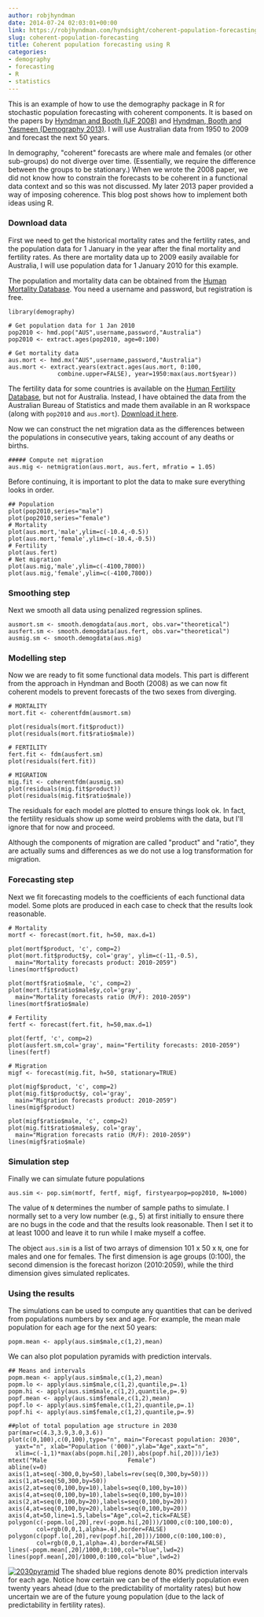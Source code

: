 ```yaml
---
author: robjhyndman
date: 2014-07-24 02:03:01+00:00
link: https://robjhyndman.com/hyndsight/coherent-population-forecasting/
slug: coherent-population-forecasting
title: Coherent population forecasting using R
categories:
- demography
- forecasting
- R
- statistics
---
```


This is an example of how to use the demography package in R for stochastic population forecasting with coherent components. It is based on the papers by [Hyndman and Booth (IJF 2008)](/publications/stochastic-population-forecasts/) and [Hyndman, Booth and Yasmeen (Demography 2013)](/publications/coherentfdm/). I will use Australian data from 1950 to 2009 and forecast the next 50 years.

In demography, "coherent" forecasts are where male and females (or other sub-groups) do not diverge over time. (Essentially, we require the difference between the groups to be stationary.) When we wrote the 2008 paper, we did not know how to constrain the forecasts to be coherent in a functional data context and so this was not discussed. My later 2013 paper provided a way of imposing coherence. This blog post shows how to implement both ideas using R.<!-- more -->



### Download data



First we need to get the historical mortality rates and the fertility rates, and the population data for 1 January in the year after the final mortality and fertility rates. As there are mortality data up to 2009 easily available for Australia, I will use population data for 1 January 2010 for this example.

The population and mortality data can be obtained from the [Human Mortality Database](http://www.mortality.org). You need a username and password, but registration is free.


    
    
    library(demography)
    
    # Get population data for 1 Jan 2010
    pop2010 <- hmd.pop("AUS",username,password,"Australia")
    pop2010 <- extract.ages(pop2010, age=0:100)
    
    # Get mortality data
    aus.mort <- hmd.mx("AUS",username,password,"Australia")
    aus.mort <- extract.years(extract.ages(aus.mort, 0:100, 
                  combine.upper=FALSE), year=1950:max(aus.mort$year))
    



The fertility data for some countries is available on the [Human Fertility Database](http://www.humanfertility.org), but not for Australia. Instead, I have obtained the data from the Australian Bureau of Statistics and made them available in an R workspace (along with `pop2010` and `aus.mort`). [Download it here](https://robjhyndman.com/Rfiles/ausdata.RData).

Now we can construct the net migration data as the differences between the populations in consecutive years, taking account of any deaths or births.


    
    
    ##### Compute net migration
    aus.mig <- netmigration(aus.mort, aus.fert, mfratio = 1.05)
    



Before continuing, it is important to plot the data to make sure everything looks in order.


    
    
    ## Population
    plot(pop2010,series="male")
    plot(pop2010,series="female")
    # Mortality
    plot(aus.mort,'male',ylim=c(-10.4,-0.5))
    plot(aus.mort,'female',ylim=c(-10.4,-0.5))
    # Fertility
    plot(aus.fert)
    # Net migration
    plot(aus.mig,'male',ylim=c(-4100,7800))
    plot(aus.mig,'female',ylim=c(-4100,7800))
    







### Smoothing step



Next we smooth all data using penalized regression splines.


    
    
    ausmort.sm <- smooth.demogdata(aus.mort, obs.var="theoretical")
    ausfert.sm <- smooth.demogdata(aus.fert, obs.var="theoretical")
    ausmig.sm <- smooth.demogdata(aus.mig)
    







### Modelling step



Now we are ready to fit some functional data models. This part is different from the approach in Hyndman and Booth (2008) as we can now fit coherent models to prevent forecasts of the two sexes from diverging.


    
    
    # MORTALITY
    mort.fit <- coherentfdm(ausmort.sm)
    
    plot(residuals(mort.fit$product))
    plot(residuals(mort.fit$ratio$male))
    
    # FERTILITY
    fert.fit <- fdm(ausfert.sm)
    plot(residuals(fert.fit))
    
    # MIGRATION
    mig.fit <- coherentfdm(ausmig.sm)
    plot(residuals(mig.fit$product))
    plot(residuals(mig.fit$ratio$male))
    



The residuals for each model are plotted to ensure things look ok. In fact, the fertility residuals show up some weird problems with the data, but I'll ignore that for now and proceed.

Although the components of migration are called "product" and "ratio", they are actually sums and differences as we do not use a log transformation for migration.



### Forecasting step



Next we fit forecasting models to the coefficients of each functional data model. Some plots are produced in each case to check that the results look reasonable.


    
    
    # Mortality
    mortf <- forecast(mort.fit, h=50, max.d=1)
    
    plot(mortf$product, 'c', comp=2)
    plot(mort.fit$product$y, col='gray', ylim=c(-11,-0.5),
      main="Mortality forecasts product: 2010-2059")
    lines(mortf$product)
    
    plot(mortf$ratio$male, 'c', comp=2)
    plot(mort.fit$ratio$male$y,col='gray',
      main="Mortality forecasts ratio (M/F): 2010-2059")
    lines(mortf$ratio$male)
    
    # Fertility
    fertf <- forecast(fert.fit, h=50,max.d=1)
    
    plot(fertf, 'c', comp=2)
    plot(ausfert.sm,col='gray', main="Fertility forecasts: 2010-2059")
    lines(fertf)
    
    # Migration
    migf <- forecast(mig.fit, h=50, stationary=TRUE)
    
    plot(migf$product, 'c', comp=2)
    plot(mig.fit$product$y, col='gray',
      main="Migration forecasts product: 2010-2059")
    lines(migf$product)
    
    plot(migf$ratio$male, 'c', comp=2)
    plot(mig.fit$ratio$male$y, col='gray',
      main="Migration forecasts ratio (M/F): 2010-2059")
    lines(migf$ratio$male)
    





### Simulation step



Finally we can simulate future populations


    
    
    aus.sim <- pop.sim(mortf, fertf, migf, firstyearpop=pop2010, N=1000)
    



The value of `N` determines the number of sample paths to simulate. I normally set to a very low number (e.g., 5) at first initially to ensure there are no bugs in the code and that the results look reasonable. Then I set it to at least 1000 and leave it to run while I make myself a coffee.

The object `aus.sim` is a list of two arrays of dimension 101 x 50 x `N`, one for males and one for females. The first dimension is age groups (0:100), the second dimension is the forecast horizon (2010:2059), while the third dimension gives simulated replicates.



### Using the results



The simulations can be used to compute any quantities that can be derived from populations numbers by sex and age. For example, the mean male population for each age for the next 50 years:


    
    
    popm.mean <- apply(aus.sim$male,c(1,2),mean)
    



We can also plot population pyramids with prediction intervals.


    
    
    ## Means and intervals
    popm.mean <- apply(aus.sim$male,c(1,2),mean)
    popm.lo <- apply(aus.sim$male,c(1,2),quantile,p=.1)
    popm.hi <- apply(aus.sim$male,c(1,2),quantile,p=.9)
    popf.mean <- apply(aus.sim$female,c(1,2),mean)
    popf.lo <- apply(aus.sim$female,c(1,2),quantile,p=.1)
    popf.hi <- apply(aus.sim$female,c(1,2),quantile,p=.9)
    
    ##plot of total population age structure in 2030
    par(mar=c(4.3,3.9,3.0,3.6))
    plot(c(0,100),c(0,100),type="n", main="Forecast population: 2030",
      yaxt="n", xlab="Population ('000)",ylab="Age",xaxt="n",
      xlim=c(-1,1)*max(abs(popm.hi[,20]),abs(popf.hi[,20]))/1e3)
    mtext("Male                       Female")
    abline(v=0)
    axis(1,at=seq(-300,0,by=50),labels=rev(seq(0,300,by=50)))
    axis(1,at=seq(50,300,by=50))
    axis(2,at=seq(0,100,by=10),labels=seq(0,100,by=10))
    axis(4,at=seq(0,100,by=10),labels=seq(0,100,by=10))
    axis(2,at=seq(0,100,by=20),labels=seq(0,100,by=20))
    axis(4,at=seq(0,100,by=20),labels=seq(0,100,by=20))
    axis(4,at=50,line=1.5,labels="Age",col=2,tick=FALSE)
    polygon(c(-popm.lo[,20],rev(-popm.hi[,20]))/1000,c(0:100,100:0),
            col=rgb(0,0,1,alpha=.4),border=FALSE)
    polygon(c(popf.lo[,20],rev(popf.hi[,20]))/1000,c(0:100,100:0),
            col=rgb(0,0,1,alpha=.4),border=FALSE)
    lines(-popm.mean[,20]/1000,0:100,col="blue",lwd=2)
    lines(popf.mean[,20]/1000,0:100,col="blue",lwd=2)
    



[![2030pyramid](/files/2030pyramid.png)](/files/2030pyramid.png)
The shaded blue regions denote 80% prediction intervals for each age. Notice how certain we can be of the elderly population even twenty years ahead (due to the predictability of mortality rates) but how uncertain we are of the future young population (due to the lack of predictability in fertility rates).
